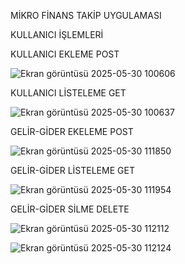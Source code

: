 MİKRO FİNANS TAKİP UYGULAMASI


KULLANICI İŞLEMLERİ 


KULLANICI EKLEME POST


![Ekran görüntüsü 2025-05-30 100606](https://github.com/user-attachments/assets/29e9c38d-f5a3-4ed4-b5f4-58695f5d16d6)

KULLANICI LİSTELEME GET


![Ekran görüntüsü 2025-05-30 100637](https://github.com/user-attachments/assets/84181f2e-0cd3-4615-8070-359ff8b21ea0)



GELİR-GİDER EKELEME POST 


![Ekran görüntüsü 2025-05-30 111850](https://github.com/user-attachments/assets/a48b34c2-811c-442e-bff6-10cbd1e37b08)

GELİR-GİDER LİSTELEME GET 

![Ekran görüntüsü 2025-05-30 111954](https://github.com/user-attachments/assets/2fdc2f10-ca1f-40df-98b2-594ac4e46a27)

GELİR-GİDER SİLME DELETE

![Ekran görüntüsü 2025-05-30 112112](https://github.com/user-attachments/assets/f1dc9bd3-448b-4bcd-8eb4-3bc2539e07af)


![Ekran görüntüsü 2025-05-30 112124](https://github.com/user-attachments/assets/50b5fbbf-5a52-46c1-9bd0-3e70ec343ae2)
